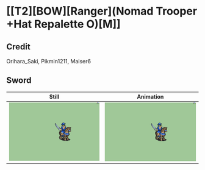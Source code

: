 # [\[T2\]\[BOW\]\[Ranger\]\(Nomad Trooper +Hat Repalette O\)\[M\]]

## Credit

Orihara_Saki, Pikmin1211, Maiser6
	
## Sword

| Still | Animation |
| :---: | :-------: |
| ![Sword still](./Sword_000.png) | ![Sword animation](./Sword.gif) |
